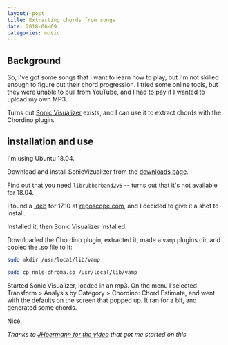 ```yaml
---
layout: post
title: Extracting chords from songs
date: 2018-06-09
categories: music
---
```


## Background

So, I've got some songs that I want to learn how to play, but I'm not skilled enough to figure out their chord progression. I tried some online tools, but they were unable to pull from YouTube, and I had to pay if I wanted to upload my own MP3.

Turns out [Sonic Visualizer](https://www.sonicvisualiser.org) exists, and I can use it to extract chords with the Chordino plugin.

## installation and use

I'm using Ubuntu 18.04.

Download and install SonicVizualizer from the [downloads page](https://www.sonicvisualiser.org/download.html).

Find out that you need `librubberband2v5` -- turns out that it's not available for 18.04.

I found a [.deb](http://archive.ubuntu.com/ubuntu/pool/universe/r/rubberband/librubberband2v5_1.8.1-6ubuntu2_amd64.deb) for 17.10 at [reposcope.com](https://reposcope.com/package/librubberband2v5), and I decided to give it a shot to install.

Installed it, then Sonic Visualizer installed. 

Downloaded the Chordino plugin, extracted it, made a `vamp` plugins dir, and copied the .so file to it:

```bash
sudo mkdir /usr/local/lib/vamp

sudo cp nnls-chroma.so /usr/local/lib/vamp
```

Started Sonic Visualizer, loaded in an mp3. On the menu I selected Transform > Analysis by Category > Chordino: Chord Estimate, and went with the defaults on the screen that popped up. It ran for a bit, and generated some chords. 

Nice.

*Thanks to [JHoermann for the video](https://www.youtube.com/watch?v=bQrleXXQmWY) that got me started on this.*
